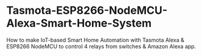 # Tasmota-ESP8266-NodeMCU-Alexa-Smart-Home-System
How to make IoT-based Smart Home Automation with Tasmota Alexa &amp; ESP8266 NodeMCU to control 4 relays from switches &amp; Amazon Alexa app.
